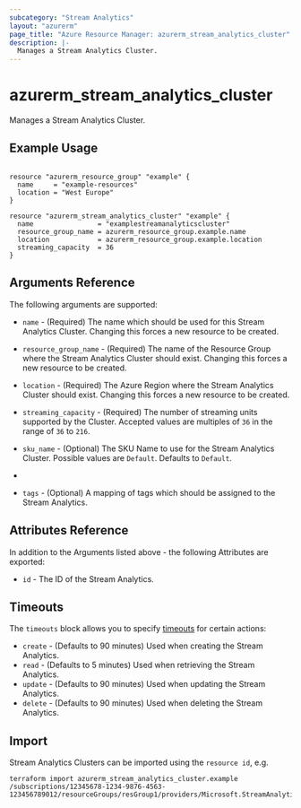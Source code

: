 ```yaml
---
subcategory: "Stream Analytics"
layout: "azurerm"
page_title: "Azure Resource Manager: azurerm_stream_analytics_cluster"
description: |-
  Manages a Stream Analytics Cluster.
---
```


# azurerm_stream_analytics_cluster

Manages a Stream Analytics Cluster.

## Example Usage

```hcl

resource "azurerm_resource_group" "example" {
  name     = "example-resources"
  location = "West Europe"
}

resource "azurerm_stream_analytics_cluster" "example" {
  name                = "examplestreamanalyticscluster"
  resource_group_name = azurerm_resource_group.example.name
  location            = azurerm_resource_group.example.location
  streaming_capacity  = 36
}
```

## Arguments Reference

The following arguments are supported:

* `name` - (Required) The name which should be used for this Stream Analytics Cluster. Changing this forces a new resource to be created.

* `resource_group_name` - (Required) The name of the Resource Group where the Stream Analytics Cluster should exist. Changing this forces a new resource to be created.

* `location` - (Required) The Azure Region where the Stream Analytics Cluster should exist. Changing this forces a new resource to be created.

* `streaming_capacity` - (Required) The number of streaming units supported by the Cluster. Accepted values are multiples of `36` in the range of `36` to `216`.

* `sku_name` - (Optional) The SKU Name to use for the Stream Analytics Cluster. Possible values are `Default`. Defaults to `Default`.
* 
* `tags` - (Optional) A mapping of tags which should be assigned to the Stream Analytics.

## Attributes Reference

In addition to the Arguments listed above - the following Attributes are exported:

* `id` - The ID of the Stream Analytics.

## Timeouts

The `timeouts` block allows you to specify [timeouts](https://www.terraform.io/language/resources/syntax#operation-timeouts) for certain actions:

* `create` - (Defaults to 90 minutes) Used when creating the Stream Analytics.
* `read` - (Defaults to 5 minutes) Used when retrieving the Stream Analytics.
* `update` - (Defaults to 90 minutes) Used when updating the Stream Analytics.
* `delete` - (Defaults to 90 minutes) Used when deleting the Stream Analytics.

## Import

Stream Analytics Clusters can be imported using the `resource id`, e.g.

```shell
terraform import azurerm_stream_analytics_cluster.example /subscriptions/12345678-1234-9876-4563-123456789012/resourceGroups/resGroup1/providers/Microsoft.StreamAnalytics/clusters/cluster1
```
